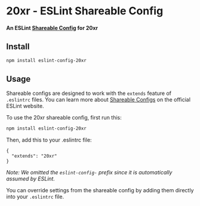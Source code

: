 # 20xr - ESLint Shareable Config

#### An ESLint [Shareable Config](http://eslint.org/docs/developer-guide/shareable-configs) for 20xr

## Install

```bash
npm install eslint-config-20xr
```

## Usage

Shareable configs are designed to work with the `extends` feature of `.eslintrc` files.
You can learn more about
[Shareable Configs](http://eslint.org/docs/developer-guide/shareable-configs) on the
official ESLint website.

To use the 20xr shareable config, first run this:

```bash
npm install eslint-config-20xr
```

Then, add this to your .eslintrc file:

```
{
  "extends": "20xr"
}
```

*Note: We omitted the `eslint-config-` prefix since it is automatically assumed by ESLint.*

You can override settings from the shareable config by adding them directly into your
`.eslintrc` file.
